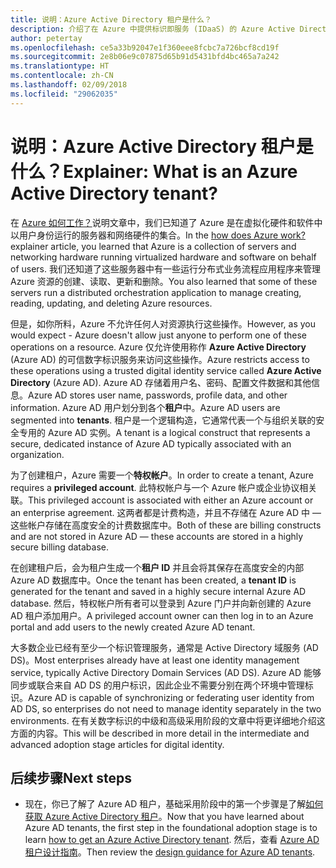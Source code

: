 ```yaml
---
title: 说明：Azure Active Directory 租户是什么？
description: 介绍了在 Azure 中提供标识即服务 (IDaaS) 的 Azure Active Directory 的内部运行
author: petertay
ms.openlocfilehash: ce5a33b92047e1f360eee8fcbc7a726bcf8cd19f
ms.sourcegitcommit: 2e8b06e9c07875d65b91d5431bfd4bc465a7a242
ms.translationtype: HT
ms.contentlocale: zh-CN
ms.lasthandoff: 02/09/2018
ms.locfileid: "29062035"
---
```

# <a name="explainer-what-is-an-azure-active-directory-tenant"></a><span data-ttu-id="49a2c-103">说明：Azure Active Directory 租户是什么？</span><span class="sxs-lookup"><span data-stu-id="49a2c-103">Explainer: What is an Azure Active Directory tenant?</span></span>

<span data-ttu-id="49a2c-104">在 [Azure 如何工作？](azure-explainer.md)说明文章中，我们已知道了 Azure 是在虚拟化硬件和软件中以用户身份运行的服务器和网络硬件的集合。</span><span class="sxs-lookup"><span data-stu-id="49a2c-104">In the [how does Azure work?](azure-explainer.md) explainer article, you learned that Azure is a collection of servers and networking hardware running virtualized hardware and software on behalf of users.</span></span> <span data-ttu-id="49a2c-105">我们还知道了这些服务器中有一些运行分布式业务流程应用程序来管理 Azure 资源的创建、读取、更新和删除。</span><span class="sxs-lookup"><span data-stu-id="49a2c-105">You also learned that some of these servers run a distributed orchestration application to manage creating, reading, updating, and deleting Azure resources.</span></span>

<span data-ttu-id="49a2c-106">但是，如你所料，Azure 不允许任何人对资源执行这些操作。</span><span class="sxs-lookup"><span data-stu-id="49a2c-106">However, as you would expect - Azure doesn't allow just anyone to perform one of these operations on a resource.</span></span> <span data-ttu-id="49a2c-107">Azure 仅允许使用称作 **Azure Active Directory** (Azure AD) 的可信数字标识服务来访问这些操作。</span><span class="sxs-lookup"><span data-stu-id="49a2c-107">Azure restricts access to these operations using a trusted digital identity service called **Azure Active Directory** (Azure AD).</span></span> <span data-ttu-id="49a2c-108">Azure AD 存储着用户名、密码、配置文件数据和其他信息。</span><span class="sxs-lookup"><span data-stu-id="49a2c-108">Azure AD stores user name, passwords, profile data, and other information.</span></span> <span data-ttu-id="49a2c-109">Azure AD 用户划分到各个**租户**中。</span><span class="sxs-lookup"><span data-stu-id="49a2c-109">Azure AD users are segmented into **tenants**.</span></span> <span data-ttu-id="49a2c-110">租户是一个逻辑构造，它通常代表一个与组织关联的安全专用的 Azure AD 实例。</span><span class="sxs-lookup"><span data-stu-id="49a2c-110">A tenant is a logical construct that represents a secure, dedicated instance of Azure AD typically associated with an organization.</span></span>

<span data-ttu-id="49a2c-111">为了创建租户，Azure 需要一个**特权帐户**。</span><span class="sxs-lookup"><span data-stu-id="49a2c-111">In order to create a tenant, Azure requires a **privileged account**.</span></span> <span data-ttu-id="49a2c-112">此特权帐户与一个 Azure 帐户或企业协议相关联。</span><span class="sxs-lookup"><span data-stu-id="49a2c-112">This privileged account is associated with either an Azure account or an enterprise agreement.</span></span> <span data-ttu-id="49a2c-113">这两者都是计费构造，并且不存储在 Azure AD 中 &mdash; 这些帐户存储在高度安全的计费数据库中。</span><span class="sxs-lookup"><span data-stu-id="49a2c-113">Both of these are billing constructs and are not stored in Azure AD &mdash; these accounts are stored in a highly secure billing database.</span></span> 

<span data-ttu-id="49a2c-114">在创建租户后，会为租户生成一个**租户 ID** 并且会将其保存在高度安全的内部 Azure AD 数据库中。</span><span class="sxs-lookup"><span data-stu-id="49a2c-114">Once the tenant has been created, a **tenant ID** is generated for the tenant and saved in a highly secure internal Azure AD database.</span></span> <span data-ttu-id="49a2c-115">然后，特权帐户所有者可以登录到 Azure 门户并向新创建的 Azure AD 租户添加用户。</span><span class="sxs-lookup"><span data-stu-id="49a2c-115">A privileged account owner can then log in to an Azure portal and add users to the newly created Azure AD tenant.</span></span> 

<span data-ttu-id="49a2c-116">大多数企业已经有至少一个标识管理服务，通常是 Active Directory 域服务 (AD DS)。</span><span class="sxs-lookup"><span data-stu-id="49a2c-116">Most enterprises already have at least one identity management service, typically Active Directory Domain Services (AD DS).</span></span> <span data-ttu-id="49a2c-117">Azure AD 能够同步或联合来自 AD DS 的用户标识，因此企业不需要分别在两个环境中管理标识。</span><span class="sxs-lookup"><span data-stu-id="49a2c-117">Azure AD is capable of synchronizing or federating user identity from AD DS, so enterprises do not need to manage identity separately in the two environments.</span></span> <span data-ttu-id="49a2c-118">在有关数字标识的中级和高级采用阶段的文章中将更详细地介绍这方面的内容。</span><span class="sxs-lookup"><span data-stu-id="49a2c-118">This will be described in more detail in the intermediate and advanced adoption stage articles for digital identity.</span></span>

## <a name="next-steps"></a><span data-ttu-id="49a2c-119">后续步骤</span><span class="sxs-lookup"><span data-stu-id="49a2c-119">Next steps</span></span>

* <span data-ttu-id="49a2c-120">现在，你已了解了 Azure AD 租户，基础采用阶段中的第一个步骤是了解[如何获取 Azure Active Directory 租户][how-to-get-aad-tenant]。</span><span class="sxs-lookup"><span data-stu-id="49a2c-120">Now that you have learned about Azure AD tenants, the first step in the foundational adoption stage is to learn [how to get an Azure Active Directory tenant][how-to-get-aad-tenant].</span></span> <span data-ttu-id="49a2c-121">然后，查看 [Azure AD 租户设计指南](tenant.md)。</span><span class="sxs-lookup"><span data-stu-id="49a2c-121">Then review the [design guidance for Azure AD tenants](tenant.md).</span></span>

<!-- Links -->
[how-to-get-aad-tenant]: /azure/active-directory/develop/active-directory-howto-tenant?toc=/azure/architecture/cloud-adoption-guide/toc.json